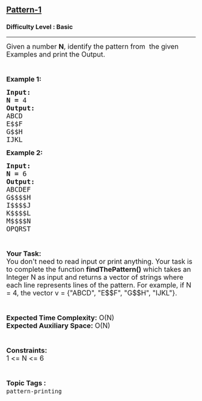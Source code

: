 <h2><a href="https://www.geeksforgeeks.org/problems/pattern-13116/1?page=1&difficulty=Basic&status=unsolved&sortBy=latest">Pattern-1</a></h2><h3>Difficulty Level : Basic</h3><hr><div class="problems_problem_content__Xm_eO"><p><span style="font-size:18px">Given a number <strong>N</strong>, identify the pattern from&nbsp; the given Examples and print the Output.</span></p>

<p>&nbsp;</p>

<p><span style="font-size:18px"><strong>Example 1:</strong></span></p>

<pre><span style="font-size:18px"><strong>Input:</strong></span>
<span style="font-size:18px"><strong>N = </strong>4</span>
<span style="font-size:18px"><strong>Output:</strong></span>
<span style="font-size:18px">ABCD</span>
<span style="font-size:18px">E$$F</span>
<span style="font-size:18px">G$$H</span>
<span style="font-size:18px">IJKL</span></pre>

<p><span style="font-size:18px"><strong>Example 2:</strong></span></p>

<pre><span style="font-size:18px"><strong>Input:</strong></span>
<span style="font-size:18px"><strong>N = </strong>6</span>
<span style="font-size:18px"><strong>Output:</strong></span>
<span style="font-size:18px">ABCDEF</span>
<span style="font-size:18px">G$$$$H</span>
<span style="font-size:18px">I$$$$J</span>
<span style="font-size:18px">K$$$$L
M$$$$N</span>
<span style="font-size:18px">OPQRST</span>
</pre>

<p>&nbsp;</p>

<p><span style="font-size:18px"><strong>Your Task:</strong><br>
You don't need to read input or print anything. Your task is to complete the function <strong>findThePattern()</strong> which takes an Integer N as input and returns a vector of strings where each line represents lines of the pattern. For example, if N = 4, the vector v = {"ABCD", "E$$F", "G$$H", "IJKL"}.</span></p>

<p>&nbsp;</p>

<p><span style="font-size:18px"><strong>Expected Time Complexity:</strong> O(N)<br>
<strong>Expected Auxiliary Space:</strong> O(N)</span></p>

<p>&nbsp;</p>

<p><span style="font-size:18px"><strong>Constraints:</strong></span><br>
<span style="font-size:18px">1 &lt;= N &lt;= 6</span></p>
</div><br><p><span style=font-size:18px><strong>Topic Tags : </strong><br><code>pattern-printing</code>&nbsp;